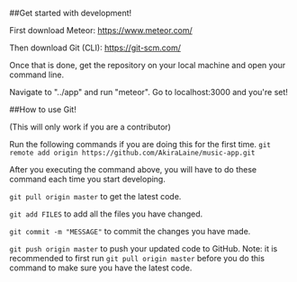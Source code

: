 ##Get started with development!

First download Meteor: https://www.meteor.com/

Then download Git (CLI): https://git-scm.com/

Once that is done, get the repository on your local machine and open your command line.

Navigate to "../app" and run "meteor". Go to localhost:3000 and you're set!

##How to use Git!

(This will only work if you are a contributor)

Run the following commands if you are doing this for the first time.
`git remote add origin https://github.com/AkiraLaine/music-app.git`

After you executing the command above, you will have to do these command each time you start developing.

`git pull origin master` to get the latest code.

`git add FILES` to add all the files you have changed.

`git commit -m "MESSAGE"` to commit the changes you have made.

`git push origin master` to push your updated code to GitHub. Note: it is recommended to first run `git pull origin master` before you do this command to make sure you have the latest code.
